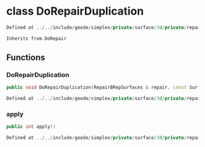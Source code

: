 # class DoRepairDuplication

```cpp
Defined at ../../include/geode/simplex/private/surface/3d/private/repair_brep_surfaces.h#924
```

```cpp
Inherits from DoRepair
```



## Functions

### DoRepairDuplication

```cpp
public void DoRepairDuplication(RepairBRepSurfaces & repair, const Surface3D & edge_surface, const PolygonEdge & edge, const Surface3D & triangles_surface, const PolygonEdge & triangle_edge)
```

```cpp
Defined at ../../include/geode/simplex/private/surface/3d/private/repair_brep_surfaces.h#927
```

### apply

```cpp
public int apply()
```

```cpp
Defined at ../../include/geode/simplex/private/surface/3d/private/repair_brep_surfaces.h#937
```



